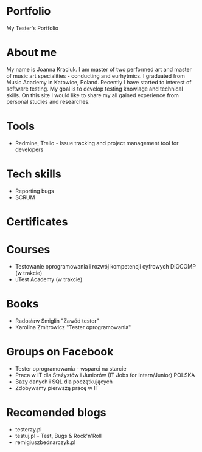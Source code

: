 # Portfolio
My Tester's Portfolio
# About me
My name is Joanna Kraciuk. I am master of two performed art and master of music art specialities - conducting and eurhytmics.  I graduated from Music Academy in Katowice, Poland. Recently I have started to interest of software testing. My goal is to develop testing knowlage and technical skills. On this site I would like to share my all gained experience from personal studies and researches.
# Tools
* Redmine, Trello - Issue tracking and project management tool for developers
# Tech skills
* Reporting bugs
* SCRUM
# Certificates
# Courses
* Testowanie oprogramowania i rozwój kompetencji cyfrowych DIGCOMP (w trakcie)
* uTest Academy (w trakcie)
# Books
* Radosław Smiglin "Zawód tester"
* Karolina Zmitrowicz "Tester oprogramowania"
# Groups on Facebook
* Tester oprogramowania - wsparci na starcie
* Praca w IT dla Stażystów i Juniorów (IT Jobs for Intern/Junior) POLSKA
* Bazy danych i SQL dla początkujących
* Zdobywamy pierwszą pracę w IT
# Recomended blogs
* testerzy.pl
* testuj.pl - Test, Bugs & Rock'n'Roll
* remigiuszbednarczyk.pl

